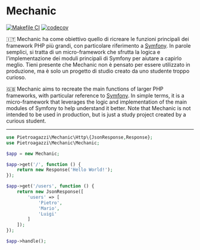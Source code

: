 # Mechanic

[![Makefile CI](https://github.com/pietroagazzi/mechanic/actions/workflows/makefile.yml/badge.svg)](https://github.com/pietroagazzi/mechanic/actions/workflows/makefile.yml)
[![codecov](https://codecov.io/gh/pietroagazzi/mechanic/branch/main/graph/badge.svg?token=ZBZIGLRZVH)](https://codecov.io/gh/pietroagazzi/mechanic)

🇮🇹 Mechanic ha come obiettivo quello di ricreare le funzioni principali dei framework PHP più grandi, con particolare riferimento a [Symfony](http://symfony.com/). In parole semplici, si tratta di un micro-framework che sfrutta la logica e l'implementazione dei moduli principali di Symfony per aiutare a capirlo meglio. Tieni presente che Mechanic non è pensato per essere utilizzato in produzione, ma è solo un progetto di studio creato da uno studente troppo curioso.

🇬🇧 Mechanic aims to recreate the main functions of larger PHP frameworks, with particular reference to [Symfony](http://symfony.com/). In simple terms, it is a micro-framework that leverages the logic and implementation of the main modules of Symfony to help understand it better. Note that Mechanic is not intended to be used in production, but is just a study project created by a curious student.

---

```php
use Pietroagazzi\Mechanic\Http\{JsonResponse,Response};
use Pietroagazzi\Mechanic\Mechanic;

$app = new Mechanic;

$app->get('/', function () {
	return new Response('Hello World!');
});

$app->get('/users', function () {
	return new JsonResponse([
		'users' => [
			'Pietro',
			'Mario',
			'Luigi'
		]
	]);
});

$app->handle();
```
